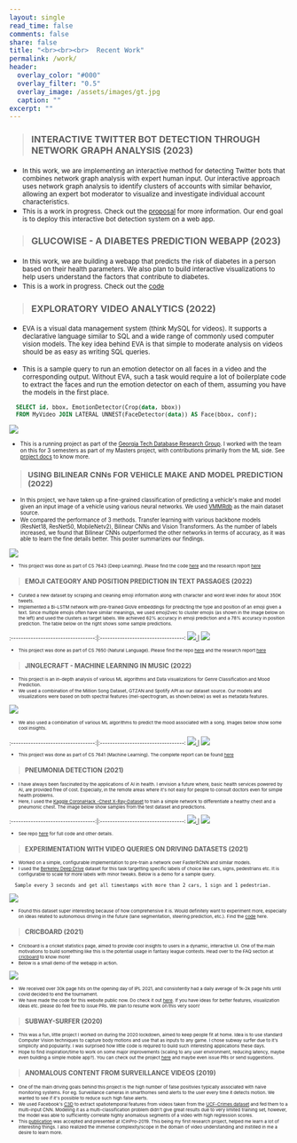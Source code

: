 ```yaml
---
layout: single
read_time: false
comments: false
share: false
title: "<br><br><br>  Recent Work"
permalink: /work/
header:
  overlay_color: "#000"
  overlay_filter: "0.5"
  overlay_image: /assets/images/gt.jpg
  caption: ""
excerpt: ""
---
```


> ### INTERACTIVE TWITTER BOT DETECTION THROUGH NETWORK GRAPH ANALYSIS (2023)

- <small> In this work, we are implementing an interactive method for detecting Twitter bots that combines network graph analysis with expert human input. Our interactive approach uses network graph analysis to identify clusters of accounts with similar behavior, allowing an expert bot moderator to visualize and investigate individual account characteristics. </small>
- <small> This is a work in progress. Check out the [proposal](https://github.com/womackj1/twitter-bot-detection/blob/main/docs/proposal.pdf) for more information. Our end goal is to deploy this interactive bot detection system on a web app. </small>


> ### GLUCOWISE - A DIABETES PREDICTION WEBAPP (2023)

- <small> In this work, we are building a webapp that predicts the risk of diabetes in a person based on their health parameters. We also plan to build interactive visualizations to help users understand the factors that contribute to diabetes. </small>
- <small> This is a work in progress. Check out the [code](https://github.com/Anirudh58/diabetes-prediction-webapp) </small>


> ### EXPLORATORY VIDEO ANALYTICS (2022)

- <small> EVA is a visual data management system (think MySQL for videos). It supports a declarative language similar to SQL and a wide range of commonly used computer vision models. The key idea behind EVA is that simple to moderate analysis on videos should be as easy as writing SQL queries. </small>

- <small> This is a sample query to run an emotion detector on all faces in a video and the corresponding output. Without EVA, such a task would require a lot of boilerplate code to extract the faces and run the emotion detector on each of them, assuming you have the models in the first place.

```sql
  SELECT id, bbox, EmotionDetector(Crop(data, bbox)) 
  FROM MyVideo JOIN LATERAL UNNEST(FaceDetector(data)) AS Face(bbox, conf);
```

[ ![](/assets/images/gangubai-output.gif) ](/assets/images/gangubai-output.gif)

- <small> This is a running project as part of the [Georgia Tech Database Research Group](https://db.cc.gatech.edu/). I worked with the team on this for 3 semesters as part of my Masters project, with contributions primarily from the ML side. See [project docs](https://evadb.readthedocs.io/en/stable/) to know more. </small>


> ### USING BILINEAR CNNs FOR VEHICLE MAKE AND MODEL PREDICTION (2022)

- <small> In this project, we have taken up a fine-grained classification of predicting a vehicle's make and model given an input image of a vehicle using various neural networks. We used [VMMRdb](https://github.com/faezetta/VMMRdb) as the main dataset source.</small>
- <small> We compared the performance of 3 methods. Transfer learning with various backbone models (ResNet18, ResNet50, MobileNetv2), Bilinear CNNs and Vision Transformers. As the number of labels increased, we found that Bilinear CNNs outperformed the other networks in terms of accuracy, as it was able to learn the fine details better. This poster summarizes our findings. 

<!-- [ ![](/assets/images/vp_test_images.png) ](/assets/images/vp_test_images.png) -->
[ ![](/assets/images/vp_poster.jpg) ](/assets/images/vp_poster.jpg)

- <small> This project was done as part of CS 7643 (Deep Learning). Please find the code [here](https://github.com/Anirudh58/vehicle-predictor) and the research report [here](https://github.com/Anirudh58/vehicle-predictor/blob/main/Vehicle_Predictor_Final_Report.pdf) </small>

> ### EMOJI CATEGORY AND POSITION PREDICTION IN TEXT PASSAGES (2022)

- <small> Curated a new dataset by scraping and cleaning emoji information along with character and word level index for about 350K tweets. </small>
- <small> Implemented a Bi-LSTM network with pre-trained GloVe embeddings for predicting the type and position of an emoji given a text. Since multiple emojis often have similar meanings, we used emoji2vec to cluster emojis (as shown in the image below on the left) and used the clusters as target labels. We achieved 62% accuracy in emoji prediction and a 78% accuracy in position prediction. The table below on the right shows some sample predictions. </small>

:----------------------------------:|:----------------------------------:
[ ![](/assets/images/ep_cluster.png) ](/assets/images/ep_cluster.png) |  [ ![](/assets/images/ep_preds.jpg) ](/assets/images/ep_preds.jpg)


- <small> This project was done as part of CS 7650 (Natural Language). Please find the repo [here](https://github.com/Anirudh58/emoji-prediction) and the research report [here](https://github.com/Anirudh58/emoji-prediction/blob/main/report.pdf) </small>


> ### JINGLECRAFT - MACHINE LEARNING IN MUSIC (2022)

- <small> This project is an in-depth analysis of various ML algorithms and Data visualizations for Genre Classification and Mood Prediction. </small>
- <small> We used a combination of the Million Song Dataset, GTZAN and Spotify API as our dataset source. Our models and visualizations
were based on both spectral features (mel-spectrogram, as shown below) as well as metadata features. </small>

[ ![](/assets/images/jc_3.png) ](/assets/images/jc_3.png)

- <small> We also used a combination of various ML algorithms to predict the mood associated with a song. Images below show some cool insights. </small>

:----------------------------------:|:----------------------------------:
[ ![](/assets/images/jc_1.png) ](/assets/images/jc_1.png) |  [ ![](/assets/images/jc_2.png) ](/assets/images/jc_2.png)


- <small> This project was done as part of CS 7641 (Machine Learning). The complete report can be found [here](https://vaibhavb007.github.io/jinglecraft/) </small>


> ### PNEUMONIA DETECTION (2021)

- <small> I have always been fascinated by the applications of AI in health. I envision a future where, basic health services powered by AI, are provided free of cost. Especially, in the remote areas where it's not easy for people to consult doctors even for simple health problems. </small>
- <small> Here, I used the [Kaggle CoronaHack -Chest X-Ray-Dataset](https://www.kaggle.com/praveengovi/coronahack-chest-xraydataset) to train a simple network to differentiate a healthy chest and a pneumonic chest. The image below show samples from the test dataset and predictions. </small>

:----------------------------------:|:----------------------------------:
[ ![](/assets/images/pd_1.png) ](/assets/images/pd_1.png) |  [ ![](/assets/images/pd_2.png) ](/assets/images/pd_2.png)

- <small> See repo [here](https://github.com/Anirudh58/pneumonia-detection) for full code and other details. </small>


> ### EXPERIMENTATION WITH VIDEO QUERIES ON DRIVING DATASETS (2021)

- <small> Worked on a simple, configurable implementation to pre-train a network over FasterRCNN and similar models. </small>
- <small> I used the [Berkeley Deep Drive](https://bdd-data.berkeley.edu/) dataset for this task targetting specific labels of choice like cars, signs, pedestrians etc. It is configurable to scale for more labels with minor tweaks. Below is a demo for a sample query. </small>

```
  Sample every 3 seconds and get all timestamps with more than 2 cars, 1 sign and 1 pedestrian.
```

[ ![](/assets/images/bdd_demo.gif) ](/assets/images/bdd_demo.gif)

- <small> Found this dataset super interesting because of how comprehensive it is. Would definitely want to experiment more, especially on ideas related to autonomous driving in the future (lane segmentation, steering prediction, etc.). Find the [code](https://github.com/Anirudh58/berkeley_deepdrive_experimentation) here. </small>


> ### CRICBOARD (2021)

- <small> Cricboard is a cricket statistics page, aimed to provide cool insights to users in a dynamic, interactive UI. One of the main motivations to build something like this is the potential usage in fantasy league contests. Head over to the FAQ section at [cricboard](http://cricboard.in) to know more! </small>
- <small> Below is a small demo of the webapp in action. </small>

[ ![](/assets/images/cricboard_demo.gif) ](/assets/images/cricboard_demo.gif)

- <small> We received over 30k page hits on the opening day of IPL 2021, and consistently had a daily average of 1k-2k page hits until covid decided to end the tournament. </small>
- <small> We have made the code for this website public now. Do check it out [here](https://github.com/Anirudh58/cricboard). If you have ideas for better features, visualization ideas etc. please do feel free to issue PRs. We plan to resume work on this very soon! </small>


> ### SUBWAY-SURFER (2020)

- <small> This was a fun, little project I worked on during the 2020 lockdown, aimed to keep people fit at home. Idea is to use standard Computer Vision techniques to capture body motions and use that as inputs to any game. I chose subway surfer due to it's simplicity and popularity. I was surprised how little code is required to build such interesting applications these days. </small>
- <small> Hope to find inspiration/time to work on some major improvements (scaling to any user environment, reducing latency, maybe even building a simple mobile app?). You can check out the project [here](https://github.com/Anirudh58/subway_surfer) and maybe even issue PRs or send suggestions. </small> 


> ### ANOMALOUS CONTENT FROM SURVEILLANCE VIDEOS (2019)

- <small> One of the main driving goals behind this project is the high number of false positivies typically associated with naive monitoring systems. For eg. Surveillance cameras in smarthomes send alerts to the user every time it detects motion. We wanted to see if it's possible to reduce such high false alerts. </small>
- <small> We used Facebook's [C3D](https://research.fb.com/blog/2014/12/c3d-generic-features-for-video-analysis/) to extract spatiotemporal features from videos taken from the [UCF-Crimes dataset](https://webpages.uncc.edu/cchen62/dataset.html) and fed them to a multi-input CNN. Modeling it as a multi-classification problem didn't give great results due to very limited training set, however, the model was able to sufficiently correlate highly anomalous segments of a video with high regression scores. </small> 
- <small> This [publication](https://ieeexplore.ieee.org/document/9092161) was accepted and presented at ICinPro-2019. This being my first research project, helped me learn a lot of interesting things. I also realized the immense complexity/scope in the domain of video understanding and instilled in me a desire to learn more. </small> 
